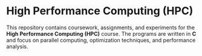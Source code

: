 # High Performance Computing (HPC)

This repository contains coursework, assignments, and experiments for the **High Performance Computing (HPC)** course. The programs are written in **C** and focus on parallel computing, optimization techniques, and performance analysis.

